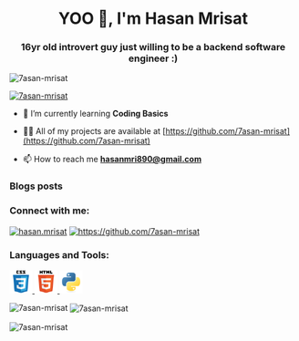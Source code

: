 <h1 align="center">YOO 👋, I'm Hasan Mrisat</h1>
<h3 align="center">16yr old introvert guy just willing to be a backend software engineer :) </h3>

<p align="left"> <img src="https://komarev.com/ghpvc/?username=7asan-mrisat&label=Profile%20views&color=0e75b6&style=flat" alt="7asan-mrisat" /> </p>

<p align="left"> <a href="https://github.com/ryo-ma/github-profile-trophy"><img src="https://github-profile-trophy.vercel.app/?username=7asan-mrisat" alt="7asan-mrisat" /></a> </p>

- 🌱 I’m currently learning **Coding Basics**

- 👨‍💻 All of my projects are available at [https://github.com/7asan-mrisat](https://github.com/7asan-mrisat)

- 📫 How to reach me **hasanmri890@gmail.com**

### Blogs posts
<!-- BLOG-POST-LIST:START -->
<!-- BLOG-POST-LIST:END -->

<h3 align="left">Connect with me:</h3>
<p align="left">
<a href="https://instagram.com/hasan.mrisat" target="blank"><img align="center" src="https://raw.githubusercontent.com/rahuldkjain/github-profile-readme-generator/master/src/images/icons/Social/instagram.svg" alt="hasan.mrisat" height="30" width="40" /></a>
<a href="/https://github.com/7asan-mrisat" target="blank"><img align="center" src="https://raw.githubusercontent.com/rahuldkjain/github-profile-readme-generator/master/src/images/icons/Social/rss.svg" alt="https://github.com/7asan-mrisat" height="30" width="40" /></a>
</p>

<h3 align="left">Languages and Tools:</h3>
<p align="left"> <a href="https://www.w3schools.com/css/" target="_blank" rel="noreferrer"> <img src="https://raw.githubusercontent.com/devicons/devicon/master/icons/css3/css3-original-wordmark.svg" alt="css3" width="40" height="40"/> </a> <a href="https://www.w3.org/html/" target="_blank" rel="noreferrer"> <img src="https://raw.githubusercontent.com/devicons/devicon/master/icons/html5/html5-original-wordmark.svg" alt="html5" width="40" height="40"/> </a> <a href="https://www.python.org" target="_blank" rel="noreferrer"> <img src="https://raw.githubusercontent.com/devicons/devicon/master/icons/python/python-original.svg" alt="python" width="40" height="40"/> </a> </p>

<p><img align="left" src="https://github-readme-stats.vercel.app/api/top-langs?username=7asan-mrisat&show_icons=true&locale=en&layout=compact" alt="7asan-mrisat" /></p>

<p>&nbsp;<img align="center" src="https://github-readme-stats.vercel.app/api?username=7asan-mrisat&show_icons=true&locale=en" alt="7asan-mrisat" /></p>

<p><img align="center" src="https://github-readme-streak-stats.herokuapp.com/?user=7asan-mrisat&" alt="7asan-mrisat" /></p>
